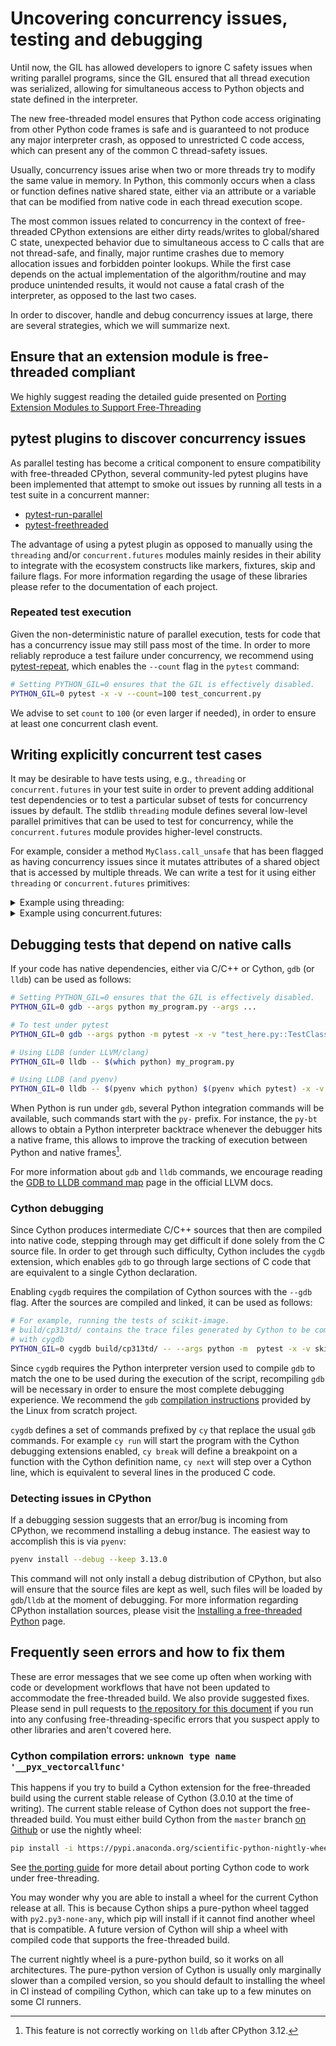 # Uncovering concurrency issues, testing and debugging

Until now, the GIL has allowed developers to ignore C
safety issues when writing parallel programs, since the GIL ensured that
all thread execution was serialized, allowing for simultaneous access
to Python objects and state defined in the interpreter.

The new free-threaded model ensures that Python code access originating from
other Python code frames is safe and is guaranteed to not produce any major
interpreter crash, as opposed to unrestricted C code access, which can
present any of the common C thread-safety issues.

Usually, concurrency issues arise when two or more threads try to modify the
same value in memory. In Python, this commonly occurs when a class or function
defines native shared state, either via an attribute or a variable that can be
modified from native code in each thread execution scope.

The most common issues related to concurrency in the context of free-threaded
CPython extensions are either dirty reads/writes to global/shared C state,
unexpected behavior due to simultaneous access to C calls that are not
thread-safe, and finally, major runtime crashes due to memory allocation
issues and forbidden pointer lookups. While the first case depends on the
actual implementation of the algorithm/routine and may produce unintended
results, it would not cause a fatal crash of the interpreter, as opposed
to the last two cases.

In order to discover, handle and debug concurrency issues at large, there are
several strategies, which we will summarize next.

## Ensure that an extension module is free-threaded compliant

We highly suggest reading the detailed guide presented on
[Porting Extension Modules to Support Free-Threading](porting.md)

## pytest plugins to discover concurrency issues

As parallel testing has become a critical component to ensure compatibility
with free-threaded CPython, several community-led pytest plugins have been
implemented that attempt to smoke out issues by running all tests in a test
suite in a concurrent manner:

- [pytest-run-parallel](https://github.com/Quansight-Labs/pytest-run-parallel)
- [pytest-freethreaded](https://github.com/tonybaloney/pytest-freethreaded)

The advantage of using a pytest plugin as opposed to manually using the
`threading` and/or `concurrent.futures` modules mainly resides in their
ability to integrate with the ecosystem constructs like markers, fixtures,
skip and failure flags. For more information regarding the usage of these
libraries please refer to the documentation of each project.

### Repeated test execution

Given the non-deterministic nature of parallel execution, tests for code that
has a concurrency issue may still pass most of the time.
In order to more reliably reproduce a test failure under concurrency, we
recommend using [pytest-repeat](https://github.com/pytest-dev/pytest-repeat),
which enables the `--count` flag in the `pytest` command:

```bash
# Setting PYTHON_GIL=0 ensures that the GIL is effectively disabled.
PYTHON_GIL=0 pytest -x -v --count=100 test_concurrent.py
```

We advise to set `count` to `100` (or even larger if needed), in order to
ensure at least one concurrent clash event.

## Writing explicitly concurrent test cases

It may be desirable to have tests using, e.g., `threading` or
`concurrent.futures` in your test suite in order to prevent adding
additional test dependencies or to test a particular subset of tests for
concurrency issues by default. The stdlib `threading` module defines several
low-level parallel primitives that can be used to test for concurrency,
while the `concurrent.futures` module provides higher-level constructs.

For example, consider a method `MyClass.call_unsafe` that has been flagged as
having concurrency issues since it mutates attributes of a shared object that
is accessed by multiple threads. We can write a test for it using either
`threading` or `concurrent.futures` primitives:

<details>
<summary>Example using threading:</summary>

```python
import threading

# Library to test
from mylib import MyClass


def test_call_unsafe_concurrent_threading():
    # Defines a thread barrier that will be spawned before parallel execution
    # this increases the probability of concurrent access clashes.
    n_threads = 10
    barrier = threading.Barrier(n_threads)

    # This object will be shared by all the threads.
    cls_instance = MyClass(...)

    results = []

    def closure():
        # Ensure that all threads reach this point before concurrent execution.
        barrier.wait()
        r = cls_instance.call_unsafe()
        results.append(r)

    # Spawn n threads that call call_unsafe concurrently.
    workers = []
    for _ in range(0, n_threads):
        workers.append(threading.Thread(target=closure))

    for worker in workers:
        worker.start()

    for worker in workers:
        worker.join()

    # Do something about the results
    assert check_results(results)
```

</details>

<details>
<summary>Example using concurrent.futures:</summary>

```python
import threading
from concurrent.futures import ThreadPoolExecutor

# Library to test
from mylib import MyClass


def test_call_unsafe_concurrent_pool():
    # Defines a thread barrier that will be spawned before parallel execution
    # this increases the probability of concurrent access clashes.
    n_threads = 10
    barrier = threading.Barrier(n_threads)

    # This object will be shared by all the threads.
    cls_instance = MyClass(...)

    def closure():
        # Ensure that all threads reach this point before concurrent execution.
        barrier.wait()
        r = cls_instance.call_unsafe()
        return r

    with ThreadPoolExecutor(max_workers=n_threads) as executor:
        futures = [executor.submit(closure) for _ in range(n_threads)]

    results = [f.result() for f in futures]

    # Do something about the results
    assert check_results(results)
```

</details>


## Debugging tests that depend on native calls

If your code has native dependencies, either via C/C++ or Cython, `gdb`
(or `lldb`) can be used as follows:

```bash
# Setting PYTHON_GIL=0 ensures that the GIL is effectively disabled.
PYTHON_GIL=0 gdb --args python my_program.py --args ...

# To test under pytest
PYTHON_GIL=0 gdb --args python -m pytest -x -v "test_here.py::TestClass::test_method"

# Using LLDB (under LLVM/clang)
PYTHON_GIL=0 lldb -- $(which python) my_program.py

# Using LLDB (and pyenv)
PYTHON_GIL=0 lldb -- $(pyenv which python) $(pyenv which pytest) -x -v "test_here.py::TestClass::test_method"
```

When Python is run under `gdb`, several Python integration commands will be
available, such commands start with the `py-` prefix. For instance, the `py-bt`
allows to obtain a Python interpreter backtrace whenever the debugger hits a native
frame, this allows to improve the tracking of execution between Python and native
frames[^1].

For more information about `gdb` and `lldb` commands, we encourage reading
the [GDB to LLDB command map](https://lldb.llvm.org/use/map.html) page in the
official LLVM docs.

### Cython debugging

Since Cython produces intermediate C/C++ sources that then are compiled into native
code, stepping through may get difficult if done solely from the C source file.
In order to get through such difficulty, Cython includes the `cygdb` extension,
which enables `gdb` to go through large sections of C code that are equivalent to
a single Cython declaration.

Enabling `cygdb` requires the compilation of Cython sources with the `--gdb`
flag. After the sources are compiled and linked, it can be used as follows:

```bash
# For example, running the tests of scikit-image.
# build/cp313td/ contains the trace files generated by Cython to be compatible
# with cygdb
PYTHON_GIL=0 cygdb build/cp313td/ -- --args python -m  pytest -x -v skimage/
```

Since `cygdb` requires the Python interpreter version used to compile `gdb`
to match the one to be used during the execution of the script, recompiling `gdb`
will be necessary in order to ensure the most complete debugging experience.
We recommend the `gdb` [compilation instructions](https://www.linuxfromscratch.org/blfs/view/svn/general/gdb.html)
provided by the Linux from scratch project.

`cygdb` defines a set of commands prefixed by `cy` that replace the usual `gdb`
commands. For example `cy run` will start the program with the Cython debugging
extensions enabled, `cy break` will define a breakpoint on a function with the
Cython definition name, `cy next` will step over a Cython line, which is equivalent
to several lines in the produced C code.

### Detecting issues in CPython

If a debugging session suggests that an error/bug is incoming from CPython,
we recommend installing a debug instance. The easiest way to accomplish this
is via `pyenv`:

```bash
pyenv install --debug --keep 3.13.0
```

This command will not only install a debug distribution of CPython, but also
will ensure that the source files are kept as well, such files will be loaded
by `gdb`/`lldb` at the moment of debugging. For more information regarding
CPython installation sources, please visit the
[Installing a free-threaded Python](installing_cpython.md) page.

## Frequently seen errors and how to fix them

These are error messages that we see come up often when working with code or
development workflows that have not been updated to accommodate the
free-threaded build. We also provide suggested fixes. Please send in pull
requests to [the repository for this
document](https://github.com/quansight-labs/free-threaded-compatibility) if you
run into any confusing free-threading-specific errors that you suspect apply to
other libraries and aren't covered here.

### Cython compilation errors: `unknown type name '__pyx_vectorcallfunc'`

This happens if you try to build a Cython extension for the free-threaded build
using the current stable release of Cython (3.0.10 at the time of writing). The
current stable release of Cython does not support the free-threaded build. You
must either build Cython from the `master` branch [on
Github](https://github.com/cython/cython) or use the nightly wheel:

```bash
pip install -i https://pypi.anaconda.org/scientific-python-nightly-wheels/simple cython
```

See [the porting guide](porting.md) for more detail about porting Cython code to
work under free-threading.

You may wonder why you are able to install a wheel for the current Cython
release at all. This is because Cython ships a pure-python wheel tagged with
`py2.py3-none-any`, which pip will install if it cannot find another wheel that
is compatible. A future version of Cython will ship a wheel with compiled code
that supports the free-threaded build.

The current nightly wheel is a pure-python build, so it works on all
architectures. The pure-python version of Cython is usually only marginally
slower than a compiled version, so you should default to installing the wheel in
CI instead of compiling Cython, which can take up to a few minutes on some CI
runners.

[^1]: This feature is not correctly working on `lldb` after CPython 3.12.
